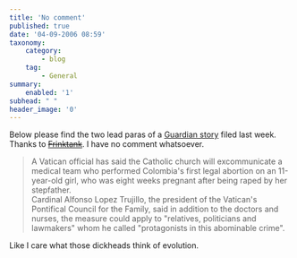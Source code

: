 ```yaml
---
title: 'No comment'
published: true
date: '04-09-2006 08:59'
taxonomy:
    category:
        - blog
    tag:
        - General
summary:
    enabled: '1'
subhead: " "
header_image: '0'
---
```


Below please find the two lead paras of a [Guardian story](https://www.theguardian.com/world/2006/aug/31/colombia.religion) filed last week. Thanks to ~~[Frinktank](http://www.frinktank.com/)~~. I have no comment whatsoever.

> A Vatican official has said the Catholic church will excommunicate a medical team who performed Colombia's first legal abortion on an 11-year-old girl, who was eight weeks pregnant after being raped by her stepfather.  
> Cardinal Alfonso Lopez Trujillo, the president of the Vatican's Pontifical Council for the Family, said in addition to the doctors and nurses, the measure could apply to "relatives, politicians and lawmakers" whom he called "protagonists in this abominable crime".

Like I care what those dickheads think of evolution.
